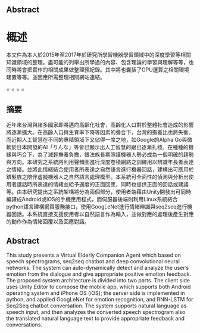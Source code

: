 ## Abstract
# 概述

本文件為本人於2015年至2017年於研究所學習機器學習領域中的深度學習等相關知識領域的整理。盡可能的列舉出所學過的內容、包含理論的學習與理解等等，也同時將會把實作的相關成果做整理預紀錄。其中將也囊括了GPU運算之相關環境建置等等。並因應所需整理相關網站連結。
<br />

= = = =

## 摘要

近年來台灣與諸多國家即將邁向高齡化社會，高齡化人口對於整體社會造成的影響將逐漸擴大。在高齡人口與生育率下降等因素的疊合下，台灣的撫養比也將失衡。而近期人工智慧在不同的專精領域下又佔得一席之地，如Google的Alpha Go與微軟於日本開發的AI「りんな」等皆已顯示出人工智慧的跟已逐漸扎穩。在種種的機緣與巧合下，為了減輕撫養負擔，銀法族長期照護機器人勢必成為一個明確的趨勢與方向。本研究之系統將利用聲頻圖進行深度卷積網路之訓練用以辨識年長者表達之情緒。並將此情緒結合使用者所表達之自然語言進行機器回話，建構出可應用於銀髮族之陪伴虛擬機器人之自然語言處理模型。本系統可全面性的偵測與分析出使用者講話時所表達的情緒並給予適度的正面回應，同時也提供正面的回話或建議等。由本研究提出之系統架構將分為兩個部分，使用者端藉由Unity開發出可同時編譯成Android或IOS的手機應用程式，而伺服器後端則利用Linux系統結合python語言建構網頁服務接口，使用GoogLeNet進行情緒辨識與seq2seq進行機器回話。本系統直接支援使用者以自然語言作為輸入，並做對應的處理後產生對應的動作作為情緒回覆以及回應對話。

## Abstract

This study presents a Virtual Elderly Companion Agent which based on speech spectrograms, seq2seq chatbot and deep convolutional neural networks. The system can auto-dynamically detect and analyze the user’s emotion from the dialogue and give appropriate positive emotion feedback. The proposed system architecture is divided into two parts. The client side uses Unity Editor to compose the mobile app, which supports both Android operating system and iPhone OS (iOS); the server side is implemented in python, and applied GoogLeNet for emotion recognition, and RNN-LSTM for Seq2Seq chatbot conversation. The system supports natural language as speech input, and then analyzes the converted speech spectrogram also the translated natural language text to provide appropriate feedback and conversations.